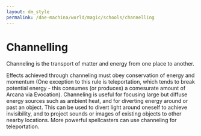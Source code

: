 ```yaml
---
layout: dm_style
permalink: /dae-machina/world/magic/schools/channelling
---
```


# Channelling

Channeling is the transport of matter and energy from one place to
another. 

Effects achieved through channeling must obey conservation of energy and momentum (One exception to this rule is teleportation, which tends to break potential energy - this consumes (or produces) a comesurate amount of Arcana via Evocation). Channeling is useful for focusing large but diffuse energy sources such as ambient heat, and for diverting energy around or past an object. This can be used to divert light around oneself to achieve invisibility, and to project sounds or images of existing objects to other nearby locations. More powerful spellcasters can use channeling for teleportation.
